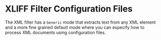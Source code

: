 # XLIFF Filter Configuration Files

The XML filter has a `Generic` mode that extracts text from any XML element and a more fine grained default mode where you can especify how to process XML documents using configuration files.
